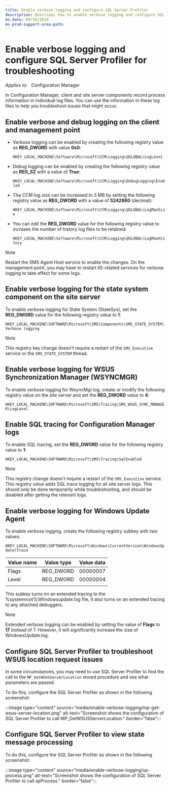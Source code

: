 ```yaml
---
title: Enable verbose logging and configure SQL Server Profiler
description: Describes how to enable verbose logging and configure SQL Server Profiler for troubleshooting issue in Configuration Manager.
ms.date: 09/16/2020
ms.prod-support-area-path:
---
```

# Enable verbose logging and configure SQL Server Profiler for troubleshooting

_Applies to:_ &nbsp; Configuration Manager

In Configuration Manager, client and site server components record process information in individual log files. You can use the information in these log files to help you troubleshoot issues that might occur.

## Enable verbose and debug logging on the client and management point

- Verbose logging can be enabled by creating the following registry value as **REG_DWORD** with value **0x0**:

    `HKEY_LOCAL_MACHINE\Software\Microsoft\CCM\Logging\@GLOBAL\LogLevel`

- Debug logging can be enabled by creating the following registry value as **REG_SZ** with a value of **True**:

    `HKEY_LOCAL_MACHINE\Software\Microsoft\CCM\Logging\DebugLogging\Enabled`

- The CCM log size can be increased to 5 MB by setting the following registry value as **REG_DWORD** with a value of **5242880** (decimal):

    `HKEY_LOCAL_MACHINE\Software\Microsoft\CCM\Logging\@GLOBAL\LogMaxSize`

- You can edit the **REG_DWORD** value for the following registry value to increase the number of history log files to be retained:

    `HKEY_LOCAL_MACHINE\Software\Microsoft\CCM\Logging\@GLOBAL\LogMaxHistory`

> [!NOTE]
> Restart the SMS Agent Host service to enable the changes. On the management point, you may have to restart IIS-related services for verbose logging to take effect for some logs.

## Enable verbose logging for the state system component on the site server

To enable verbose logging for State System (StateSys), set the **REG_DWORD** value for the following registry value to **1**:

`HKEY_LOCAL_MACHINE\SOFTWARE\Microsoft\SMS\Components\SMS_STATE_SYSTEM\Verbose logging`

> [!NOTE]
> This registry key change doesn't require a restart of the `SMS_Executive` service or the `SMS_STATE_SYSTEM` thread.

## Enable verbose logging for WSUS Synchronization Manager (WSYNCMGR)

To enable verbose logging for WsyncMgr.log, create or modify the following registry value on the site server and set the **REG_DWORD** value to **4**:

`HKEY_LOCAL_MACHINE\SOFTWARE\Microsoft\SMS\Tracing\SMS_WSUS_SYNC_MANAGER\LogLevel`

## Enable SQL tracing for Configuration Manager logs

To enable SQL tracing, set the **REG_DWORD** value for the following registry value to **1**:

`HKEY_LOCAL_MACHINE\SOFTWARE\Microsoft\SMS\Tracing\SqlEnabled`

> [!NOTE]
> This registry change doesn't require a restart of the `SMS_Executive` service. This registry value adds SQL trace logging for all site server logs. This should only be done temporarily while troubleshooting, and should be disabled after getting the relevant logs.

## Enable verbose logging for Windows Update Agent

To enable verbose logging, create the following registry subkey with two values:

`HKEY_LOCAL_MACHINE\SOFTWARE\Microsoft\Windows\CurrentVersion\WindowsUpdate\Trace`

|Value name|Value type|Value data|
|---|---|---|
|Flags|REG_DWORD|00000007|
|Level|REG_DWORD|00000004|
||||

This subkey turns on an extended tracing to the %systemroot%\Windowsupdate.log file, it also turns on an extended tracing to any attached debuggers.

> [!NOTE]
> Extended verbose logging can be enabled by setting the value of **Flags** to **17** instead of 7. However, it will significantly increase the size of WindowsUpdate.log.

## Configure SQL Server Profiler to troubleshoot WSUS location request issues

In some circumstances, you may need to use SQL Server Profiler to find the call to the `MP_GetWSUSServerLocation` stored procedure and see what parameters are passed.

To do this, configure the SQL Server Profiler as shown in the following screenshot:

:::image type="content" source="media/enable-verbose-logging/mp-get-wsus-server-location.png" alt-text="Screenshot shows the configuration of SQL Server Profiler to call MP_GetWSUSServerLocation." border="false":::

## Configure SQL Server Profiler to view state message processing

To do this, configure the SQL Server Profiler as shown in the following screenshot:

:::image type="content" source="media/enable-verbose-logging/sp-process.png" alt-text="Screenshot shows the configuration of SQL Server Profiler to call spProcess." border="false":::
